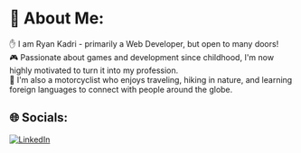 # 💫 About Me:
✋ I am Ryan Kadri - primarily a Web Developer, but open to many doors!<br>
🎮 Passionate about games and development since childhood, I'm now highly motivated to turn it into my profession.<br>
🚀  I'm also a motorcyclist who enjoys traveling, hiking in nature, and learning foreign languages to connect with people around the globe.<br>

## 🌐 Socials:
[![LinkedIn](https://img.shields.io/badge/LinkedIn-%230077B5.svg?logo=linkedin&logoColor=white)](https://linkedin.com/in/r-kadri)
